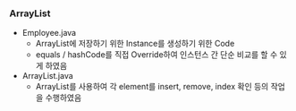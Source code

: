 ### ArrayList
- Employee.java
    - ArrayList에 저장하기 위한 Instance를 생성하기 위한 Code
    - equals / hashCode를 직접 Override하여 인스턴스 간 단순 비교를 할 수 있게 하였음
- ArrayList.java
    - ArrayList를 사용하여 각 element를 insert, remove, index 확인 등의 작업을 수행하였음
